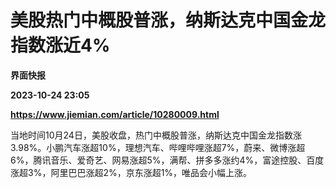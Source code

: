 # 美股热门中概股普涨，纳斯达克中国金龙指数涨近4%
**界面快报**

**2023-10-24 23:05**

**https://www.jiemian.com/article/10280009.html**

当地时间10月24日，美股收盘，热门中概股普涨，纳斯达克中国金龙指数涨3.98%。小鹏汽车涨超10%，理想汽车、哔哩哔哩涨超7%，蔚来、微博涨超6%，腾讯音乐、爱奇艺、网易涨超5%，满帮、拼多多涨约4%，富途控股、百度涨超3%，阿里巴巴涨超2%，京东涨超1%，唯品会小幅上涨。